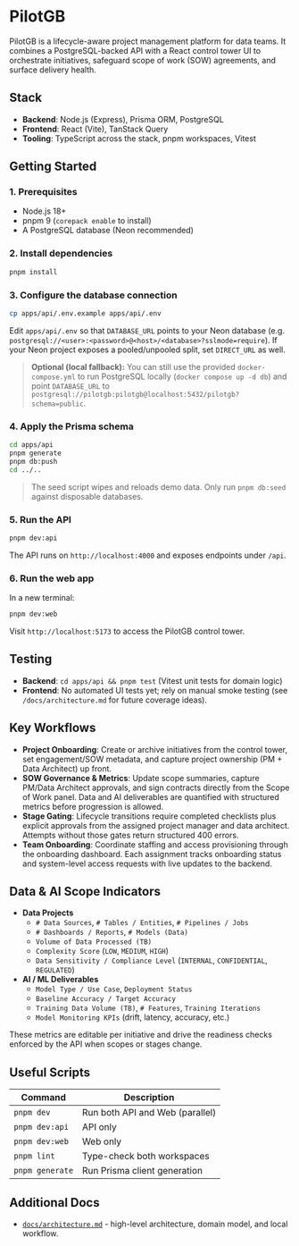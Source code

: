 # PilotGB
PilotGB is a lifecycle-aware project management platform for data teams. It combines a PostgreSQL-backed API with a React control tower UI to orchestrate initiatives, safeguard scope of work (SOW) agreements, and surface delivery health.

## Stack
- **Backend**: Node.js (Express), Prisma ORM, PostgreSQL
- **Frontend**: React (Vite), TanStack Query
- **Tooling**: TypeScript across the stack, pnpm workspaces, Vitest

## Getting Started

### 1. Prerequisites
- Node.js 18+
- pnpm 9 (`corepack enable` to install)
- A PostgreSQL database (Neon recommended)

### 2. Install dependencies
```bash
pnpm install
```

### 3. Configure the database connection
```bash
cp apps/api/.env.example apps/api/.env
```
Edit `apps/api/.env` so that `DATABASE_URL` points to your Neon database (e.g. `postgresql://<user>:<password>@<host>/<database>?sslmode=require`). If your Neon project exposes a pooled/unpooled split, set `DIRECT_URL` as well.

> **Optional (local fallback):** You can still use the provided `docker-compose.yml` to run PostgreSQL locally (`docker compose up -d db`) and point `DATABASE_URL` to `postgresql://pilotgb:pilotgb@localhost:5432/pilotgb?schema=public`.

### 4. Apply the Prisma schema
```bash
cd apps/api
pnpm generate
pnpm db:push
cd ../..
```
> The seed script wipes and reloads demo data. Only run `pnpm db:seed` against disposable databases.

### 5. Run the API
```bash
pnpm dev:api
```
The API runs on `http://localhost:4000` and exposes endpoints under `/api`.

### 6. Run the web app
In a new terminal:
```bash
pnpm dev:web
```
Visit `http://localhost:5173` to access the PilotGB control tower.

## Testing
- **Backend**: `cd apps/api && pnpm test` (Vitest unit tests for domain logic)
- **Frontend**: No automated UI tests yet; rely on manual smoke testing (see `/docs/architecture.md` for future coverage ideas).

## Key Workflows
- **Project Onboarding**: Create or archive initiatives from the control tower, set engagement/SOW metadata, and capture project ownership (PM + Data Architect) up front.
- **SOW Governance & Metrics**: Update scope summaries, capture PM/Data Architect approvals, and sign contracts directly from the Scope of Work panel. Data and AI deliverables are quantified with structured metrics before progression is allowed.
- **Stage Gating**: Lifecycle transitions require completed checklists plus explicit approvals from the assigned project manager and data architect. Attempts without those gates return structured 400 errors.
- **Team Onboarding**: Coordinate staffing and access provisioning through the onboarding dashboard. Each assignment tracks onboarding status and system-level access requests with live updates to the backend.

## Data & AI Scope Indicators
- **Data Projects**
  - `# Data Sources`, `# Tables / Entities`, `# Pipelines / Jobs`
  - `# Dashboards / Reports`, `# Models (Data)`
  - `Volume of Data Processed (TB)`
  - `Complexity Score` (`LOW`, `MEDIUM`, `HIGH`)
  - `Data Sensitivity / Compliance Level` (`INTERNAL`, `CONFIDENTIAL`, `REGULATED`)
- **AI / ML Deliverables**
  - `Model Type / Use Case`, `Deployment Status`
  - `Baseline Accuracy / Target Accuracy`
  - `Training Data Volume (TB)`, `# Features`, `Training Iterations`
  - `Model Monitoring KPIs` (drift, latency, accuracy, etc.)

These metrics are editable per initiative and drive the readiness checks enforced by the API when scopes or stages change.

## Useful Scripts
| Command | Description |
| ------- | ----------- |
| `pnpm dev` | Run both API and Web (parallel) |
| `pnpm dev:api` | API only |
| `pnpm dev:web` | Web only |
| `pnpm lint` | Type-check both workspaces |
| `pnpm generate` | Run Prisma client generation |

## Additional Docs
- [`docs/architecture.md`](docs/architecture.md) - high-level architecture, domain model, and local workflow.
